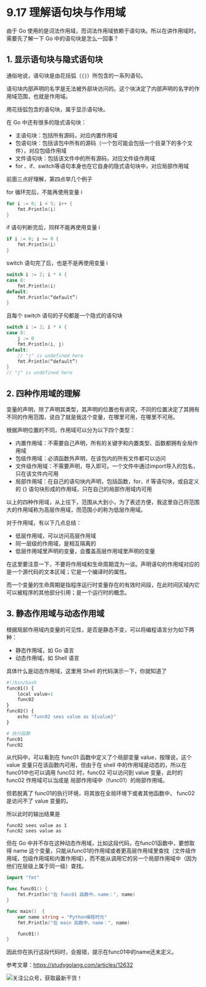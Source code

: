 # 9.17 理解语句块与作用域

由于 Go 使用的是词法作用域，而词法作用域依赖于语句块。所以在讲作用域时，需要先了解一下 Go 中的语句块是怎么一回事？

## 1. 显示语句块与隐式语句块

通俗地说，语句块是由花括弧（`{}`）所包含的一系列语句。

语句块内部声明的名字是无法被外部块访问的。这个块决定了内部声明的名字的作用域范围，也就是作用域。

用花括弧包含的语句块，属于显示语句块。

在 Go 中还有很多的隐式语句块：

- 主语句块：包括所有源码，对应内置作用域
- 包语句块：包括该包中所有的源码（一个包可能会包括一个目录下的多个文件），对应包级作用域
- 文件语句块：包括该文件中的所有源码，对应文件级作用域
- for 、if、switch等语句本身也在它自身的隐式语句块中，对应局部作用域

前面三点好理解，第四点举几个例子

for 循环完后，不能再使用变量 i 

```go
for i := 0; i < 5; i++ {
    fmt.Println(i)
}
```

if 语句判断完后，同样不能再使用变量 i

```go
if i := 0; i >= 0 {
    fmt.Println(i)
}
```

switch 语句完了后，也是不是再使用变量 i

```go
switch i := 2; i * 4 {
case 8:
    fmt.Println(i)
default:
    fmt.Println(“default”)
}
```

且每个 switch 语句的子句都是一个隐式的语句块

```go
switch i := 2; i * 4 {
case 8:
    j := 0
    fmt.Println(i, j)
default:
    // "j" is undefined here
    fmt.Println(“default”)
}
// "j" is undefined here
```

## 2. 四种作用域的理解

变量的声明，除了声明其类型，其声明的位置也有讲究，不同的位置决定了其拥有不同的作用范围，说白了就是我这个变量，在哪里可用，在哪里不可用。

根据声明位置的不同，作用域可以分为以下四个类型：

- 内置作用域：不需要自己声明，所有的关键字和内置类型、函数都拥有全局作用域
- 包级作用域：必須函数外声明，在该包内的所有文件都可以访问
- 文件级作用域：不需要声明，导入即可。一个文件中通过import导入的包名，只在该文件内可用
- 局部作用域：在自己的语句块内声明，包括函数，for、if 等语句块，或自定义的 {} 语句块形成的作用域，只在自己的局部作用域内可用

以上的四种作用域，从上往下，范围从大到小，为了表述方便，我这里自己将范围大的作用域称为高层作用域，而范围小的称为低层作用域。

对于作用域，有以下几点总结：

- 低层作用域，可以访问高层作用域
- 同一层级的作用域，是相互隔离的
- 低层作用域里声明的变量，会覆盖高层作用域里声明的变量



在这里要注意一下，不要将作用域和生命周期混为一谈。声明语句的作用域对应的是一个源代码的文本区域；它是一个编译时的属性。

而一个变量的生命周期是指程序运行时变量存在的有效时间段，在此时间区域内它可以被程序的其他部分引用；是一个运行时的概念。



## 3. 静态作用域与动态作用域

根据局部作用域内变量的可见性，是否是静态不变，可以将编程语言分为如下两种：

- 静态作用域，如 Go 语言
- 动态作用域，如 Shell 语言

具体什么是动态作用域，这里用 Shell 的代码演示一下，你就知道了

```python
#!/bin/bash
func01() {
    local value=1
    func02
}
func02() {
    echo "func02 sees value as ${value}"
}

# 执行函数
func01
func02
```

从代码中，可以看到在 func01 函数中定义了个局部变量 value，按理说，这个 value 变量只在该函数内可用，但由于在 shell 中的作用域是动态的，所以在 func01中也可以调用 func02 时，func02 可以访问到 value 变量，此时的 func02 作用域可以当成是 局部作用域中（func01）的局部作用域。

但若脱离了 func01的执行环境，将其放在全局环境下或者其他函数中， func02 是访问不了 value 变量的。

所以此时的输出结果是

```shell
func02 sees value as 1
func02 sees value as 
```

但在 Go 中并不存在这种动态作用域，比如这段代码，在func01函数中，要想取得 name 这个变量，只能从func01的作用域或者更高层作用域里查找（文件级作用域，包级作用域和内置作用域），而不能从调用它的另一个局部作用域中（因为他们在层级上属于同一级）查找。

```go
import "fmt"

func func01() {
	fmt.Println("在 func01 函数中，name：", name)
}

func main()  {
	var name string = "Python编程时光"
	fmt.Println("在 main 函数中，name：", name)

	func01()
}
```

因此你在执行这段代码时，会报错，提示在func01中的name还未定义。



参考文章：https://studygolang.com/articles/12632

![关注公众号，获取最新干货！](http://image.python-online.cn/20191117155836.png)